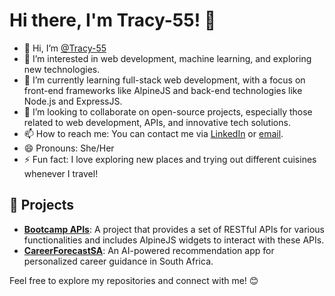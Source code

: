 <!--
Tracy-55/Tracy-55 is a ✨ special ✨ repository because its `README.md` (this file) appears on your GitHub profile.
You can click the Preview link to take a look at your changes.
-->

# Hi there, I'm Tracy-55! 👋

- 👋 Hi, I’m [@Tracy-55](https://github.com/Tracy-55)
- 👀 I’m interested in web development, machine learning, and exploring new technologies.
- 🌱 I’m currently learning full-stack web development, with a focus on front-end frameworks like AlpineJS and back-end technologies like Node.js and ExpressJS.
- 💞️ I’m looking to collaborate on open-source projects, especially those related to web development, APIs, and innovative tech solutions.
- 📫 How to reach me: You can contact me via [LinkedIn](https://www.linkedin.com/in/traicy-marutla-23bb2a274/) or [email](traicy.marutla@icloud.com).
- 😄 Pronouns: She/Her
- ⚡ Fun fact: I love exploring new places and trying out different cuisines whenever I travel!

## 🚀 Projects

- **[Bootcamp APIs](https://github.com/Tracy-55/Bootcamp-APIs)**: A project that provides a set of RESTful APIs for various functionalities and includes AlpineJS widgets to interact with these APIs.
- **[CareerForecastSA](https://github.com/Tracy-55/CareerForecastSA)**: An AI-powered recommendation app for personalized career guidance in South Africa.

Feel free to explore my repositories and connect with me! 😊

